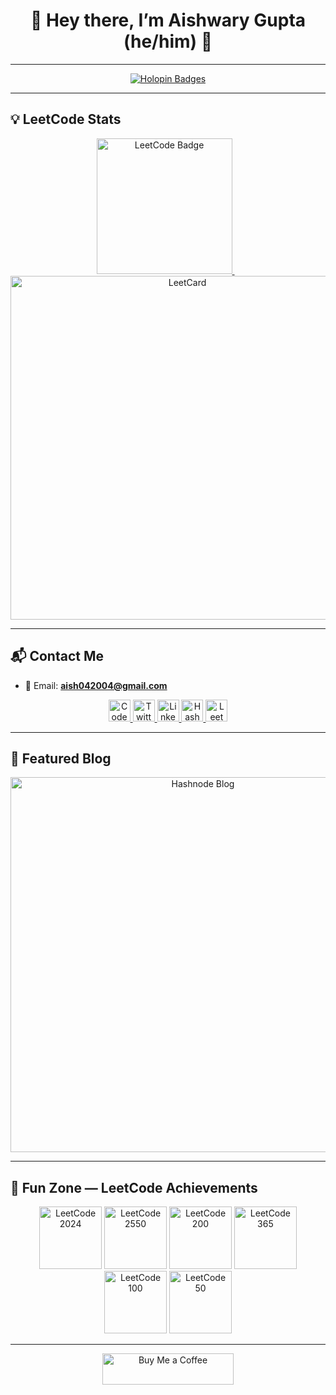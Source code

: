<h1 align="center">👋 Hey there, I’m Aishwary Gupta (he/him) 🙋</h1>

---

<p align="center">
  <a href="https://holopin.io/@aishwary2004gupta">
    <img src="https://holopin.me/aishwary2004gupta" alt="Holopin Badges" />
  </a>
</p>

---

## 💡 LeetCode Stats

<p align="center">
  <a href="https://leetcode.com/u/Aishwary2004Gupta/">
    <img src="https://leetcode-badge-showcase.vercel.app/api?username=Aishwary2004Gupta&theme=dark&filter=daily&border=border" alt="LeetCode Badge" width="217" />
  </a>
  &nbsp;&nbsp;
  <a href="https://leetcode.com/u/Aishwary2004Gupta/">
    <img src="https://leetcard.jacoblin.cool/Aishwary2004Gupta?ext=heatmap" alt="LeetCard" width="550" />
  </a>
</p>

---

## 📬 Contact Me

* 📧 Email: **[aish042004@gmail.com](mailto:aish042004@gmail.com)**

<p align="center">
  <a href="https://codepen.io/aishwary2004gupta" target="_blank">
    <img src="https://raw.githubusercontent.com/rahuldkjain/github-profile-readme-generator/master/src/images/icons/Social/codepen.svg" alt="CodePen" height="35" width="35" />
  </a>
  <a href="https://twitter.com/aish2004gupta" target="_blank">
    <img src="https://raw.githubusercontent.com/rahuldkjain/github-profile-readme-generator/master/src/images/icons/Social/twitter.svg" alt="Twitter" height="35" width="35" />
  </a>
  <a href="https://linkedin.com/in/aishwary-gupta-" target="_blank">
    <img src="https://raw.githubusercontent.com/rahuldkjain/github-profile-readme-generator/master/src/images/icons/Social/linked-in-alt.svg" alt="LinkedIn" height="35" width="35" />
  </a>
  <a href="https://hashnode.com/@aishwarygupta" target="_blank">
    <img src="https://raw.githubusercontent.com/rahuldkjain/github-profile-readme-generator/master/src/images/icons/Social/hashnode.svg" alt="Hashnode" height="35" width="35" />
  </a>
  <a href="https://www.leetcode.com/aishwary2004gupta" target="_blank">
    <img src="https://raw.githubusercontent.com/rahuldkjain/github-profile-readme-generator/master/src/images/icons/Social/leet-code.svg" alt="LeetCode" height="35" width="35" />
  </a>
</p>

---

## 📝 Featured Blog

<p align="center">
  <a href="https://aishwarygupta.hashnode.dev/?source=top_nav_blog_home">
    <img src="https://github.com/user-attachments/assets/232abce3-1bfd-4708-9e29-5b1ec5caf24c" alt="Hashnode Blog" width="600" />
  </a>
</p>

---

## 🎯 Fun Zone — LeetCode Achievements

<p align="center">
  <img src="https://assets.leetcode.com/static_assets/marketing/2024.gif" alt="LeetCode 2024" width="100" />
  <img src="https://assets.leetcode.com/static_assets/others/2550.gif" alt="LeetCode 2550" width="100" />
  <img src="https://assets.leetcode.com/static_assets/marketing/2024-200.gif" alt="LeetCode 200" width="100" />
  <img src="https://assets.leetcode.com/static_assets/marketing/365_new.gif" alt="LeetCode 365" width="100" />
  <img src="https://assets.leetcode.com/static_assets/marketing/2024-100-new.gif" alt="LeetCode 100" width="100" />
  <img src="https://assets.leetcode.com/static_assets/marketing/2024-50.gif" alt="LeetCode 50" width="100" />
</p>

---

<p align="center">
  <a href="https://www.buymeacoffee.com/aishwary_gupta">
    <img src="https://cdn.buymeacoffee.com/buttons/v2/default-yellow.png" alt="Buy Me a Coffee" height="50" width="210" />
  </a>
</p>







